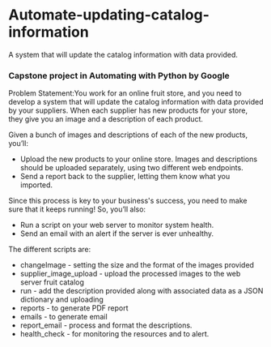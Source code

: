 # Automate-updating-catalog-information
 A system that will update the catalog information with data provided.

### Capstone project in Automating with Python by Google

Problem Statement:You work for an online fruit store, and you need to develop a system that will update the catalog information with data provided by your suppliers. When each supplier has new products for your store, they give you an image and a description of each product.

Given a bunch of images and descriptions of each of the new products, you’ll:

* Upload the new products to your online store. Images and descriptions should be uploaded separately, using two different web endpoints.
* Send a report back to the supplier, letting them know what you imported.

Since this process is key to your business's success, you need to make sure that it keeps running! So, you’ll also:
* Run a script on your web server to monitor system health.
* Send an email with an alert if the server is ever unhealthy.

The different scripts are:
* changeImage - setting the size and the format of the images provided
* supplier_image_upload - upload the processed images to the web server fruit catalog
* run - add the description provided along with associated data as a JSON dictionary and uploading
* reports - to generate PDF report 
* emails - to generate email
* report_email - process and format the descriptions.
* health_check - for monitoring the resources and to alert.
